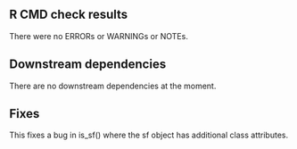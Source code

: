 ## R CMD check results
There were no ERRORs or WARNINGs or NOTEs.

## Downstream dependencies
There are no downstream dependencies at the moment.

## Fixes
This fixes a bug in is_sf() where the sf object has additional class attributes.
